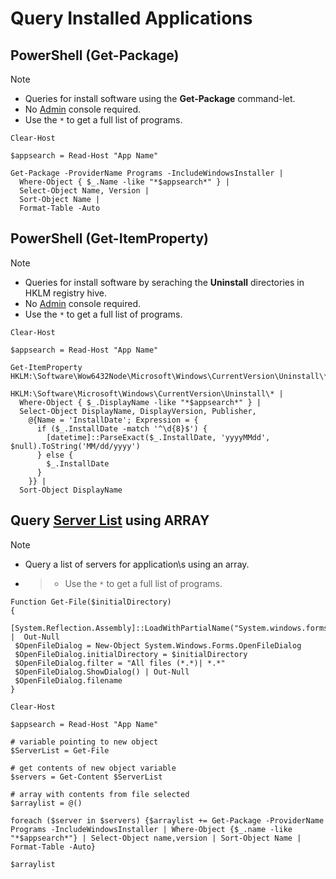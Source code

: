 # Query Installed Applications


## PowerShell (Get-Package)

> [!NOTE]
> - Queries for install software using the **Get-Package** command-let. 
> - No <ins>Admin</ins> console required. 
> - Use the `*` to get a full list of programs.

```
Clear-Host

$appsearch = Read-Host "App Name"

Get-Package -ProviderName Programs -IncludeWindowsInstaller |
  Where-Object { $_.Name -like "*$appsearch*" } |
  Select-Object Name, Version |
  Sort-Object Name |
  Format-Table -Auto
```

## PowerShell (Get-ItemProperty)

> [!NOTE]
> - Queries for install software by seraching the **Uninstall** directories in HKLM registry hive. 
> - No <ins>Admin</ins> console required. 
> - Use the `*` to get a full list of programs.

```
Clear-Host

$appsearch = Read-Host "App Name"

Get-ItemProperty HKLM:\Software\Wow6432Node\Microsoft\Windows\CurrentVersion\Uninstall\*, 
                 HKLM:\Software\Microsoft\Windows\CurrentVersion\Uninstall\* |
  Where-Object { $_.DisplayName -like "*$appsearch*" } |
  Select-Object DisplayName, DisplayVersion, Publisher,
    @{Name = 'InstallDate'; Expression = {
      if ($_.InstallDate -match '^\d{8}$') {
        [datetime]::ParseExact($_.InstallDate, 'yyyyMMdd', $null).ToString('MM/dd/yyyy')
      } else {
        $_.InstallDate
      }
    }} |
  Sort-Object DisplayName
```


## Query <ins>Server List</ins> using ARRAY

> [!NOTE]
> - Query a list of servers for application\s using an array.
> - > - Use the `*` to get a full list of programs.

```
Function Get-File($initialDirectory) 
{    
 [System.Reflection.Assembly]::LoadWithPartialName("System.windows.forms") |  Out-Null 
 $OpenFileDialog = New-Object System.Windows.Forms.OpenFileDialog 
 $OpenFileDialog.initialDirectory = $initialDirectory 
 $OpenFileDialog.filter = "All files (*.*)| *.*" 
 $OpenFileDialog.ShowDialog() | Out-Null 
 $OpenFileDialog.filename 
} 

Clear-Host

$appsearch = Read-Host "App Name"

# variable pointing to new object
$ServerList = Get-File

# get contents of new object variable
$servers = Get-Content $ServerList 

# array with contents from file selected
$arraylist = @()

foreach ($server in $servers) {$arraylist += Get-Package -ProviderName Programs -IncludeWindowsInstaller | Where-Object {$_.name -like "*$appsearch*"} | Select-Object name,version | Sort-Object Name | Format-Table -Auto}

$arraylist 
```


